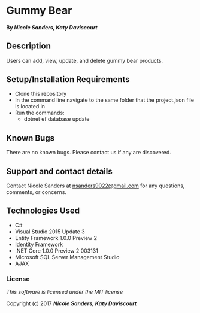 # Gummy Bear

#### By _**Nicole Sanders, Katy Daviscourt**_

## Description

Users can add, view, update, and delete gummy bear products.

## Setup/Installation Requirements

* Clone this repository
* In the command line navigate to the same folder that the project.json file is located in
* Run the commands:
  * dotnet ef database update

## Known Bugs

There are no known bugs. Please contact us if any are discovered.

## Support and contact details

Contact Nicole Sanders at nsanders9022@gmail.com for any questions, comments, or concerns.

## Technologies Used

* C#
* Visual Studio 2015 Update 3
* Entity Framework 1.0.0 Preview 2
* Identity Framework
* .NET Core 1.0.0 Preview 2 003131
* Microsoft SQL Server Management Studio
* AJAX

### License

*This software is licensed under the MIT license*

Copyright (c) 2017 **_Nicole Sanders, Katy Daviscourt_**
